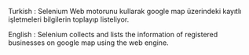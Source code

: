 Turkish : 
Selenium Web motorunu kullarak google map üzerindeki kayıtlı işletmeleri bilgilerin toplayıp listeliyor. 

English :
Selenium collects and lists the information of registered businesses on google map using the web engine. 
